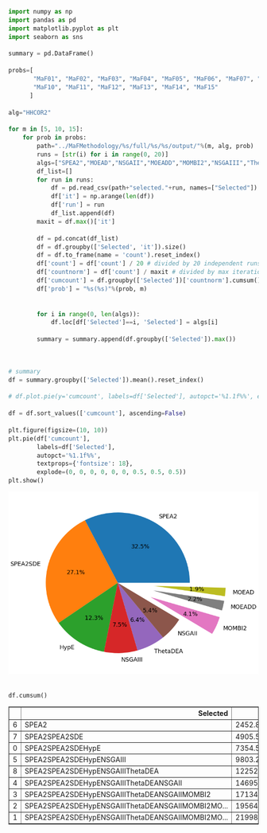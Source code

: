 

```python
import numpy as np
import pandas as pd
import matplotlib.pyplot as plt
import seaborn as sns

summary = pd.DataFrame()

probs=[
       "MaF01", "MaF02", "MaF03", "MaF04", "MaF05", "MaF06", "MaF07", "MaF08", "MaF09", 
       "MaF10", "MaF11", "MaF12", "MaF13", "MaF14", "MaF15"
      ]

alg="HHCOR2"

for m in [5, 10, 15]:
    for prob in probs:
        path="../MaFMethodology/%s/full/%s/%s/output/"%(m, alg, prob)
        runs = [str(i) for i in range(0, 20)]
        algs=["SPEA2","MOEAD","NSGAII","MOEADD","MOMBI2","NSGAIII","ThetaDEA","SPEA2SDE","HypE"]
        df_list=[]
        for run in runs:
            df = pd.read_csv(path+"selected."+run, names=["Selected"])
            df['it'] = np.arange(len(df))
            df['run'] = run
            df_list.append(df)
        maxit = df.max()['it']

        df = pd.concat(df_list)
        df = df.groupby(['Selected', 'it']).size()
        df = df.to_frame(name = 'count').reset_index()
        df['count'] = df['count'] / 20 # divided by 20 independent runs
        df['countnorm'] = df['count'] / maxit # divided by max iterations
        df['cumcount'] = df.groupby(['Selected'])['countnorm'].cumsum()    
        df['prob'] = "%s(%s)"%(prob, m)


        for i in range(0, len(algs)):
            df.loc[df['Selected']==i, 'Selected'] = algs[i]

        summary = summary.append(df.groupby(['Selected']).max())



```


```python
    
# summary
df = summary.groupby(['Selected']).mean().reset_index()

# df.plot.pie(y='cumcount', labels=df['Selected'], autopct='%1.1f%%', explode=(1, 1, 1, 1, 0, 0, 0, 0, 0))

df = df.sort_values(['cumcount'], ascending=False)

plt.figure(figsize=(10, 10))
plt.pie(df['cumcount'], 
        labels=df['Selected'], 
        autopct='%1.1f%%', 
        textprops={'fontsize': 18}, 
        explode=(0, 0, 0, 0, 0, 0, 0.5, 0.5, 0.5))
plt.show()
```


![png](output_1_0.png)



```python

df.cumsum()

```




<div>
<style scoped>
    .dataframe tbody tr th:only-of-type {
        vertical-align: middle;
    }

    .dataframe tbody tr th {
        vertical-align: top;
    }

    .dataframe thead th {
        text-align: right;
    }
</style>
<table border="1" class="dataframe">
  <thead>
    <tr style="text-align: right;">
      <th></th>
      <th>Selected</th>
      <th>it</th>
      <th>count</th>
      <th>countnorm</th>
      <th>cumcount</th>
    </tr>
  </thead>
  <tbody>
    <tr>
      <td>6</td>
      <td>SPEA2</td>
      <td>2452.8</td>
      <td>0.646667</td>
      <td>0.000753333</td>
      <td>0.325338</td>
    </tr>
    <tr>
      <td>7</td>
      <td>SPEA2SPEA2SDE</td>
      <td>4905.51</td>
      <td>1.25444</td>
      <td>0.00145132</td>
      <td>0.596712</td>
    </tr>
    <tr>
      <td>0</td>
      <td>SPEA2SPEA2SDEHypE</td>
      <td>7354.58</td>
      <td>1.67778</td>
      <td>0.00189877</td>
      <td>0.719219</td>
    </tr>
    <tr>
      <td>5</td>
      <td>SPEA2SPEA2SDEHypENSGAIII</td>
      <td>9803.2</td>
      <td>2.01333</td>
      <td>0.00230226</td>
      <td>0.794265</td>
    </tr>
    <tr>
      <td>8</td>
      <td>SPEA2SPEA2SDEHypENSGAIIIThetaDEA</td>
      <td>12252.3</td>
      <td>2.32222</td>
      <td>0.00267658</td>
      <td>0.858172</td>
    </tr>
    <tr>
      <td>4</td>
      <td>SPEA2SPEA2SDEHypENSGAIIIThetaDEANSGAII</td>
      <td>14695.9</td>
      <td>2.62333</td>
      <td>0.00300514</td>
      <td>0.912547</td>
    </tr>
    <tr>
      <td>3</td>
      <td>SPEA2SPEA2SDEHypENSGAIIIThetaDEANSGAIIMOMBI2</td>
      <td>17134.5</td>
      <td>2.91444</td>
      <td>0.00334982</td>
      <td>0.954008</td>
    </tr>
    <tr>
      <td>2</td>
      <td>SPEA2SPEA2SDEHypENSGAIIIThetaDEANSGAIIMOMBI2MO...</td>
      <td>19564.7</td>
      <td>3.18556</td>
      <td>0.00369244</td>
      <td>0.976457</td>
    </tr>
    <tr>
      <td>1</td>
      <td>SPEA2SPEA2SDEHypENSGAIIIThetaDEANSGAIIMOMBI2MO...</td>
      <td>21998.8</td>
      <td>3.49222</td>
      <td>0.00406261</td>
      <td>0.995713</td>
    </tr>
  </tbody>
</table>
</div>


